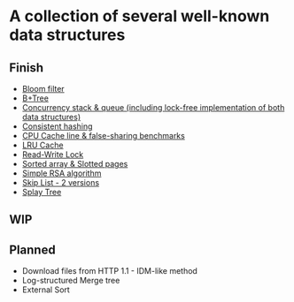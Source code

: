 # A collection of several well-known data structures

## Finish

- [Bloom filter](bloom/README.md)
- [B+Tree](tree/btree/README.md)
- [Concurrency stack & queue (including lock-free implementation of both data structures)](concurrency/README.md)
- [Consistent hashing](hashing/README.md)
- [CPU Cache line & false-sharing benchmarks](cpu/README.md)
- [LRU Cache](https://leetcode.com/problems/lru-cache/)
- [Read-Write Lock](rwlock/README.md)
- [Sorted array & Slotted pages](blockds/README.md)
- [Simple RSA algorithm](rsa/rsa.go)
- [Skip List - 2 versions](skiplist/README.md)
- [Splay Tree](tree/splaytree/README.md)

## WIP

## Planned

- Download files from HTTP 1.1 - IDM-like method
- Log-structured Merge tree
- External Sort

